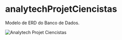 # analytechProjetCiencistas

Modelo de ERD do Banco de Dados.

![Analytech Projet Ciencistas](https://github.com/Analytech/analytechProjetCiencistas/assets/85379351/6bf3700b-9383-450d-80c6-4fb9c8883610)
